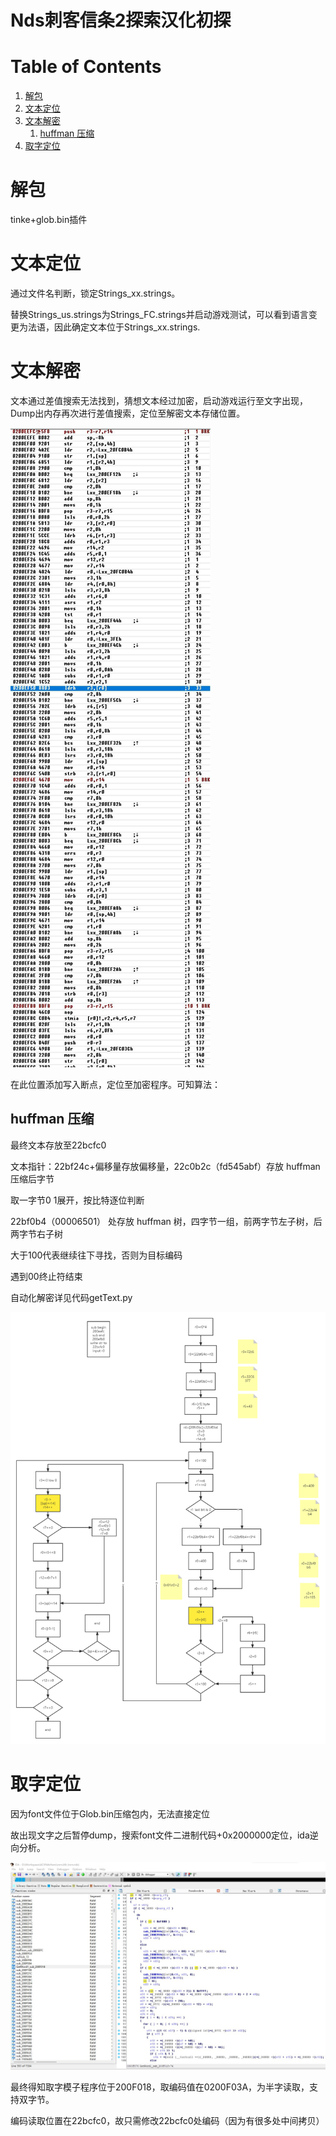 # Nds刺客信条2探索汉化初探

# Table of Contents

1.  [解包](#orgfec708e)
2.  [文本定位](#orgdbf379c)
3.  [文本解密](#org807f43b)
    1.  [huffman 压缩](#org0e4a200)
4.  [取字定位](#org82c9747)



<a id="orgfec708e"></a>

# 解包

tinke+glob.bin插件


<a id="orgdbf379c"></a>

# 文本定位

通过文件名判断，锁定Strings\_xx.strings。

替换Strings\_us.strings为Strings\_FC.strings并启动游戏测试，可以看到语言变更为法语，因此确定文本位于Strings\_xx.strings.


<a id="org807f43b"></a>

# 文本解密

文本通过差值搜索无法找到，猜想文本经过加密，启动游戏运行至文字出现，Dump出内存再次进行差值搜索，定位至解密文本存储位置。

![Debuger](Debuger.jpg)

在此位置添加写入断点，定位至加密程序。可知算法：


<a id="org0e4a200"></a>

## huffman 压缩

最终文本存放至22bcfc0

文本指针：22bf24c+偏移量存放偏移量，22c0b2c（fd545abf）存放 huffman 压缩后字节

取一字节0 1展开，按比特逐位判断

22bf0b4（00006501） 处存放 huffman 树，四字节一组，前两字节左子树，后两字节右子树

大于100代表继续往下寻找，否则为目标编码

遇到00终止符结束

自动化解密详见代码getText.py

![huffman](Huffman.png)

<a id="org82c9747"></a>

# 取字定位

因为font文件位于Glob.bin压缩包内，无法直接定位

故出现文字之后暂停dump，搜索font文件二进制代码+0x2000000定位，ida逆向分析。

![IDA](IDA.jpg)

最终得知取字模子程序位于200F018，取编码值在0200F03A，为半字读取，支持双字节。

编码读取位置在22bcfc0，故只需修改22bcfc0处编码（因为有很多处中间拷贝）

